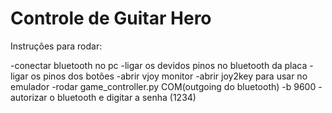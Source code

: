 ﻿# Controle de Guitar Hero

Instruções para rodar:

-conectar bluetooth no pc
-ligar os devidos pinos no bluetooth da placa
-ligar os pinos dos botões
-abrir vjoy monitor
-abrir joy2key para usar no emulador
-rodar game_controller.py COM(outgoing do bluetooth) -b 9600
-autorizar o bluetooth e digitar a senha (1234)